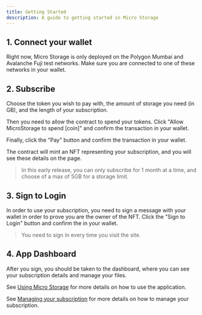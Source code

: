 ```yaml
---
title: Getting Started
description: A guide to getting started in Micro Storage
---
```


## 1. Connect your wallet

Right now, Micro Storage is only deployed on the Polygon Mumbai and Avalanche Fuji test networks. Make sure you are connected to one of these networks in your wallet.

## 2. Subscribe

Choose the token you wish to pay with, the amount of storage you need (in GB), and the length of your subscription.

Then you need to allow the contract to spend your tokens. Click "Allow MicroStorage to spend [coin]" and confirm the transaction in your wallet.

Finally, click the "Pay" button and confirm the transaction in your wallet.

The contract will mint an NFT representing your subscription, and you will see these details on the page.

> In this early release, you can only subscribe for 1 month at a time, and choose of a max of 5GB for a storage limit.

## 3. Sign to Login

In order to use your subscription, you need to sign a message with your wallet in order to prove you are the owner of the NFT. Click the "Sign to Login" button and confirm the in your wallet.

> You need to sign in every time you visit the site.

## 4. App Dashboard

After you sign, you should be taken to the dashboard, where you can see your subscription details and manage your files.

See [Using Micro Storage](/docs/3-using) for more details on how to use the application.

See [Managing your subscription](/docs/4-managing) for more details on how to manage your subscription.
